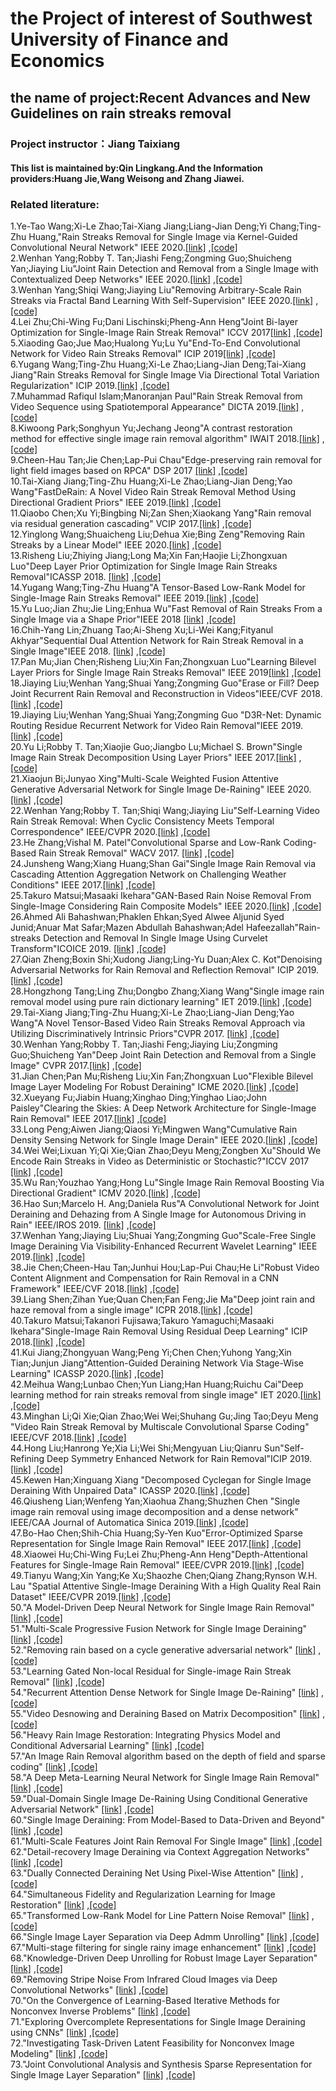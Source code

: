 # the Project of interest of Southwest University of Finance and Economics 
## the name of project:Recent Advances and New Guidelines on rain streaks removal
### Project instructor：Jiang Taixiang 
#### This list is maintained by:Qin Lingkang.And the Information providers:Huang Jie,Wang Weisong and Zhang Jiawei.

### Related literature:
1.Ye-Tao Wang;Xi-Le Zhao;Tai-Xiang Jiang;Liang-Jian Deng;Yi Chang;Ting-Zhu Huang,"Rain Streaks Removal for Single Image via Kernel-Guided Convolutional Neural Network" IEEE 2020.[[link]](https://ieeexplore.ieee.org/stamp/stamp.jsp?arnumber=9173811) ,[[code]](https://github.com/owuchangyuo/owuchangyuo.github.io/find/2fa2c7121938f1f4a390d510c5febaaf1b264987)</br> 
2.Wenhan Yang;Robby T. Tan;Jiashi Feng;Zongming Guo;Shuicheng Yan;Jiaying Liu"Joint Rain Detection and Removal from a Single Image with Contextualized Deep Networks" IEEE 2020.[[link]](https://ieeexplore.ieee.org/stamp/stamp.jsp?arnumber=8627954) ,[[code]](https://github.com/AlexHex7/alexHex7.github.io/find/1f069a25bb883df6339f59e3bbf92c616c7992d4)</br>
3.Wenhan Yang;Shiqi Wang;Jiaying Liu"Removing Arbitrary-Scale Rain Streaks via Fractal Band Learning With Self-Supervision" IEEE 2020.[[link]](https://ieeexplore.ieee.org/stamp/stamp.jsp?arnumber=9096511) ,[[code]](https://github.com/flyywh/flyywh.github.io/find/710cc0b43693c298ce3551b664a5d6713af3931d)</br>
4.Lei Zhu;Chi-Wing Fu;Dani Lischinski;Pheng-Ann Heng"Joint Bi-layer Optimization for Single-Image Rain Streak Removal" ICCV 2017[[link]](https://ieeexplore.ieee.org/stamp/stamp.jsp?arnumber=8237538) ,[[code]](https://github.com/Ir1d/ir1d/find/5516895b9baa65ade32484ed073b9b2f5e6a2b53)</br>
5.Xiaoding Gao;Jue Mao;Hualong Yu;Lu Yu"End-To-End Convolutional Network for Video Rain Streaks Removal" ICIP  2019[[link]](https://ieeexplore.ieee.org/stamp/stamp.jsp?arnumber=8803375) ,[[code]](https://github.com/ShirleyGxd/EEVRSR/find/f48b9958a606cc4f331c9b83dc389f714fdabe10)</br>
6.Yugang Wang;Ting-Zhu Huang;Xi-Le Zhao;Liang-Jian Deng;Tai-Xiang Jiang"Rain Streaks Removal for Single Image Via Directional Total Variation Regularization" ICIP  2019.[[link]](https://ieeexplore.ieee.org/stamp/stamp.jsp?arnumber=8803245) ,[[code]](https://github.com/zhaoxile/zhaoxile.github.io/find/34ea79097044da8e64f63fcd1a019db1fa1632ac)</br>
7.Muhammad Rafiqul Islam;Manoranjan Paul"Rain Streak Removal from Video Sequence using Spatiotemporal Appearance" DICTA  2019.[[link]](https://ieeexplore.ieee.org/stamp/stamp.jsp?arnumber=8946080) ,[[code]](https://github.com/ebrach/papertitletrends/find/8ca6383e64bf4eef74cf029774eb736fc9bf2da9)</br>
8.Kiwoong Park;Songhyun Yu;Jechang Jeong"A contrast restoration method for effective single image rain removal algorithm" IWAIT  2018.[[link]](https://ieeexplore.ieee.org/stamp/stamp.jsp?arnumber=8369644) ,[[code]](https://github.com/Ir1d/lowLevelVision/find/5543032c70443b0bd47755959dc44853d379876f)</br>
9.Cheen-Hau Tan;Jie Chen;Lap-Pui Chau"Edge-preserving rain removal for light field images based on RPCA" DSP  2017 [[link]](https://ieeexplore.ieee.org/stamp/stamp.jsp?arnumber=8096066) ,[[code]](https://github.com/jchenhkg/jchenhkg.github.io/find/fb40a882f63e0ffaa8691d98842f6d34e3187252)</br>
10.Tai-Xiang Jiang;Ting-Zhu Huang;Xi-Le Zhao;Liang-Jian Deng;Yao Wang"FastDeRain: A Novel Video Rain Streak Removal Method Using Directional Gradient Priors" IEEE  2019.[[link]](https://ieeexplore.ieee.org/stamp/stamp.jsp?arnumber=8531762) ,[[code]](https://github.com/zhaoxile/FastDeRain_-A-Novel-Video-Rain-Streak-Removal-Method-Using-Directional-Gradient-Priors/find/986d5604b9d456015992c4340a28d317f65b9c91)</br>
11.Qiaobo Chen;Xu Yi;Bingbing Ni;Zan Shen;Xiaokang Yang"Rain removal via residual generation cascading" VCIP  2017.[[link]](https://ieeexplore.ieee.org/stamp/stamp.jsp?arnumber=8305092) ,[[code]](https://github.com/Ir1d/lowLevelVision/find/5543032c70443b0bd47755959dc44853d379876f)</br>
12.Yinglong Wang;Shuaicheng Liu;Dehua Xie;Bing Zeng"Removing Rain Streaks by a Linear Model" IEEE  2020.[[link]](https://ieeexplore.ieee.org/stamp/stamp.jsp?arnumber=9040604) ,[[code]](https://github.com/chrimerss/RemoteSensingandComputerVision/find/ade86ff4a07f45600597dc9baa4297b94378a5c7)</br>
13.Risheng Liu;Zhiying Jiang;Long Ma;Xin Fan;Haojie Li;Zhongxuan Luo"Deep Layer Prior Optimization for Single Image Rain Streaks Removal"ICASSP  2018. [[link]](https://ieeexplore.ieee.org/stamp/stamp.jsp?arnumber=8461892) ,[[code]](https://github.com/chrimerss/RemoteSensingandComputerVision/find/ade86ff4a07f45600597dc9baa4297b94378a5c7)</br>
14.Yugang Wang;Ting-Zhu Huang"A Tensor-Based Low-Rank Model for Single-Image Rain Streaks Removal" IEEE  2019.[[link]](https://ieeexplore.ieee.org/stamp/stamp.jsp?arnumber=8744208) ,[[code]](https://github.com/TaiXiangJiang/Rain-streaks-removal/find/ac2298c1cecfbe037a397dcbef4e6b5468db0ebc)</br>
15.Yu Luo;Jian Zhu;Jie Ling;Enhua Wu"Fast Removal of Rain Streaks From a Single Image via a Shape Prior"IEEE  2018 [[link]](https://ieeexplore.ieee.org/stamp/stamp.jsp?arnumber=8488482) ,[[code]](https://ieeexplore.ieee.org/stamp/stamp.jsp?arnumber=8488482)</br>
16.Chih-Yang Lin;Zhuang Tao;Ai-Sheng Xu;Li-Wei Kang;Fityanul Akhyar"Sequential Dual Attention Network for Rain Streak Removal in a Single Image"IEEE  2018. [[link]](https://ieeexplore.ieee.org/stamp/stamp.jsp?arnumber=9206069) ,[[code]](https://github.com/fityanul/SDAN-for-Rain-Removal/find/4f3b48a7d6cdd29c64e3976fdd6948e84d16f5c8)</br>
17.Pan Mu;Jian Chen;Risheng Liu;Xin Fan;Zhongxuan Luo"Learning Bilevel Layer Priors for Single Image Rain Streaks Removal" IEEE  2019[[link]](https://ieeexplore.ieee.org/stamp/stamp.jsp?arnumber=8586910) ,[[code]](https://github.com/hongwang01/Video-and-Single-Image-Deraining/find/45cc728a19840498a3f3f7e2af1b2ddb40a25d7d)</br>
18.Jiaying Liu;Wenhan Yang;Shuai Yang;Zongming Guo"Erase or Fill? Deep Joint Recurrent Rain Removal and Reconstruction in Videos"IEEE/CVF  2018. [[link]](https://ieeexplore.ieee.org/stamp/stamp.jsp?arnumber=8578439) ,[[code]](https://github.com/cvpaperchallenge/CVPR2018_Survey/find/4800c41fb20d8e4bf3997508bd7482251cefe76b)</br>
19.Jiaying Liu;Wenhan Yang;Shuai Yang;Zongming Guo  "D3R-Net: Dynamic Routing Residue Recurrent Network for Video Rain Removal"IEEE  2019. [[link]](https://ieeexplore.ieee.org/stamp/stamp.jsp?arnumber=8464098) ,[[code]](https://github.com/nnUyi/DerainZoo/find/5bb4e7366a2666a9986c3ba9c44a09739ce11588)</br>
20.Yu Li;Robby T. Tan;Xiaojie Guo;Jiangbo Lu;Michael S. Brown"Single Image Rain Streak Decomposition Using Layer Priors" IEEE  2017.[[link]](https://ieeexplore.ieee.org/stamp/stamp.jsp?arnumber=7934436) ,[[code]](https://github.com/TaiXiangJiang/Rain-streaks-removal/find/ac2298c1cecfbe037a397dcbef4e6b5468db0ebc)</br>
21.Xiaojun Bi;Junyao Xing"Multi-Scale Weighted Fusion Attentive Generative Adversarial Network for Single Image De-Raining" IEEE  2020.[[link]](https://ieeexplore.ieee.org/stamp/stamp.jsp?arnumber=9047869) ,[[code]](https://github.com/Ir1d/lowLevelVision/find/5543032c70443b0bd47755959dc44853d379876f)</br>
22.Wenhan Yang;Robby T. Tan;Shiqi Wang;Jiaying Liu"Self-Learning Video Rain Streak Removal: When Cyclic Consistency Meets Temporal Correspondence" IEEE/CVPR 2020.[[link]](https://ieeexplore.ieee.org/stamp/stamp.jsp?arnumber=9157394) ,[[code]](https://github.com/flyywh/CVPR-2020-Self-Rain-Removal/find/360ec08c07873608703ff5e371b4f80fcf92eb5e)</br>
23.He Zhang;Vishal M. Patel"Convolutional Sparse and Low-Rank Coding-Based Rain Streak Removal" WACV  2017. [[link]](https://ieeexplore.ieee.org/stamp/stamp.jsp?arnumber=7926728) ,[[code]](https://github.com/York1996OutLook/countWords/find/da1fbba6b2900149ce730e0611e4d15ceb05a5ee)</br>
24.Junsheng Wang;Xiang Huang;Shan Gai"Single Image Rain Removal via Cascading Attention Aggregation Network on Challenging Weather Conditions" IEEE  2017.[[link]](https://ieeexplore.ieee.org/stamp/stamp.jsp?arnumber=8931602) ,[[code]](https://github.com/wsustcid/Conference_CV_Robotics/find/750efbeb706c7059907082d63c8284d78eb18c25)</br>
25.Takuro Matsui;Masaaki Ikehara"GAN-Based Rain Noise Removal From Single-Image Considering Rain Composite Models" IEEE  2020.[[link]](https://ieeexplore.ieee.org/stamp/stamp.jsp?arnumber=9016251) ,[[code]](https://github.com/takuro-matsui/ResDerainGAN/find/9979e436ef19e7f0f724cf9d69ca5fe7c1eaebee)</br>
26.Ahmed Ali Bahashwan;Phaklen Ehkan;Syed Alwee Aljunid Syed Junid;Anuar Mat Safar;Mazen Abdullah Bahashwan;Adel Hafeezallah"Rain-streaks Detection and Removal In Single Image Using Curvelet Transform"ICOICE  2019. [[link]](https://ieeexplore.ieee.org/stamp/stamp.jsp?arnumber=9035161) ,[[code]](https://github.com/gorlapraveen/The-Learning-Documentation-Project/find/d752e266e55e0458f329b68aebc0234e538c27bf)</br>
27.Qian Zheng;Boxin Shi;Xudong Jiang;Ling-Yu Duan;Alex C. Kot"Denoising Adversarial Networks for Rain Removal and Reflection Removal" ICIP  2019.[[link]](https://ieeexplore.ieee.org/stamp/stamp.jsp?arnumber=8803225) ,[[code]](https://github.com/Ir1d/lowLevelVision/find/5543032c70443b0bd47755959dc44853d37987)</br>
28.Hongzhong Tang;Ling Zhu;Dongbo Zhang;Xiang Wang"Single image rain removal model using pure rain dictionary learning" IET  2019.[[link]](https://ieeexplore.ieee.org/stamp/stamp.jsp?arnumber=8826742) ,[[code]](https://github.com/MoyangSensei/MoyangSensei.github.io/find/5b9c201d99179d3c41becab3aa82585446628b44)</br>
29.Tai-Xiang Jiang;Ting-Zhu Huang;Xi-Le Zhao;Liang-Jian Deng;Yao Wang"A Novel Tensor-Based Video Rain Streaks Removal Approach via Utilizing Discriminatively Intrinsic Priors"CVPR  2017. [[link]](https://ieeexplore.ieee.org/stamp/stamp.jsp?arnumber=8099784) ,[[code]](https://github.com/zhaoxile/FastDeRain_-A-Novel-Video-Rain-Streak-Removal-Method-Using-Directional-Gradient-Priors/find/986d5604b9d456015992c4340a28d317f65b9c91)</br>
30.Wenhan Yang;Robby T. Tan;Jiashi Feng;Jiaying Liu;Zongming Guo;Shuicheng Yan"Deep Joint Rain Detection and Removal from a Single Image" CVPR  2017.[[link]](https://ieeexplore.ieee.org/stamp/stamp.jsp?arnumber=8099666) ,[[code]](https://github.com/AlexHex7/alexHex7.github.io/find/1f069a25bb883df6339f59e3bbf92c616c7992d4)</br>
31.Jian Chen;Pan Mu;Risheng Liu;Xin Fan;Zhongxuan Luo"Flexible Bilevel Image Layer Modeling For Robust Deraining" ICME  2020.[[link]](https://ieeexplore.ieee.org/stamp/stamp.jsp?arnumber=9102782) ,[[code]](https://github.com/wsustcid/Conference_CV_Robotics/find/750efbeb706c7059907082d63c8284d78eb18c25)</br>
32.Xueyang Fu;Jiabin Huang;Xinghao Ding;Yinghao Liao;John Paisley"Clearing the Skies: A Deep Network Architecture for Single-Image Rain Removal" IEEE  2017.[[link]](https://ieeexplore.ieee.org/stamp/stamp.jsp?arnumber=7893758) ,[[code]](https://github.com/zhaoxile/zhaoxile.github.io/find/6f69271708d155042722ea93223bdcee9af69dfd)</br>
33.Long Peng;Aiwen Jiang;Qiaosi Yi;Mingwen Wang"Cumulative Rain Density Sensing Network for Single Image Derain" IEEE  2020.[[link]](https://ieeexplore.ieee.org/stamp/stamp.jsp?arnumber=9001158) ,[[code]](https://github.com/peylnog/CRDNet/find/a7692bc0a9673390a0ac8da82221ddb34541a967)</br>
34.Wei Wei;Lixuan Yi;Qi Xie;Qian Zhao;Deyu Meng;Zongben Xu"Should We Encode Rain Streaks in Video as Deterministic or Stochastic?"ICCV  2017 [[link]](https://ieeexplore.ieee.org/stamp/stamp.jsp?arnumber=8237537) ,[[code]](https://github.com/wwzjer/RainRemoval_ICCV2017/find/671c96fafb3252110723bc00eef53a36b29ef252)</br>
35.Wu Ran;Youzhao Yang;Hong Lu"Single Image Rain Removal Boosting Via Directional Gradient" ICMV  2020.[[link]](https://ieeexplore.ieee.org/stamp/stamp.jsp?arnumber=9102800) ,[[code]](https://github.com/nnUyi/DiG-CoM/find/3d1ea029c2c9d254d2c041dbf96c78464d05f64c)</br>
36.Hao Sun;Marcelo H. Ang;Daniela Rus"A Convolutional Network for Joint Deraining and Dehazing from A Single Image for Autonomous Driving in Rain" IEEE/IROS  2019. [[link]](https://ieeexplore.ieee.org/stamp/stamp.jsp?arnumber=8967644) ,[[code]](https://github.com/Owen-Liuyuxuan/papers_reading_sharing.github.io/find/3800d694ff1fe0370e2ca31a52286a9fe50a1996)</br>
37.Wenhan Yang;Jiaying Liu;Shuai Yang;Zongming Guo"Scale-Free Single Image Deraining Via Visibility-Enhanced Recurrent Wavelet Learning" IEEE  2019.[[link]](https://ieeexplore.ieee.org/stamp/stamp.jsp?arnumber=8610325) ,[[code]](https://github.com/hongwang01/Video-and-Single-Image-Deraining/find/45cc728a19840498a3f3f7e2af1b2ddb40a25d7d)</br>
38.Jie Chen;Cheen-Hau Tan;Junhui Hou;Lap-Pui Chau;He Li"Robust Video Content Alignment and Compensation for Rain Removal in a CNN Framework" IEEE/CVF  2018.[[link]](https://ieeexplore.ieee.org/stamp/stamp.jsp?arnumber=8578756) ,[[code]](https://github.com/cvpaperchallenge/CVPR2018_Survey/find/28893bf8eef250e0f081015d8aaff97d8cbd77cf)</br>
39.Liang Shen;Zihan Yue;Quan Chen;Fan Feng;Jie Ma"Deep joint rain and haze removal from a single image"  ICPR  2018.[[link]](https://ieeexplore.ieee.org/stamp/stamp.jsp?arnumber=8545729) ,[[code]](https://github.com/AlexHex7/alexHex7.github.io/find/1f069a25bb883df6339f59e3bbf92c616c7992d4)</br>
40.Takuro Matsui;Takanori Fujisawa;Takuro Yamaguchi;Masaaki Ikehara"Single-Image Rain Removal Using Residual Deep Learning" ICIP  2018.[[link]](https://ieeexplore.ieee.org/stamp/stamp.jsp?arnumber=8451612) ,[[code]](https://github.com/He-jerry/Thesis-/find/3351b85cdd8adf7f502cbb0672fc1c601d507e38)</br>
41.Kui Jiang;Zhongyuan Wang;Peng Yi;Chen Chen;Yuhong Yang;Xin Tian;Junjun Jiang"Attention-Guided Deraining Network Via Stage-Wise Learning" ICASSP  2020.[[link]](https://ieeexplore.ieee.org/stamp/stamp.jsp?arnumber=9053754) ,[[code]](https://github.com/kuihua/kuijiang.github.io/find/144407c438a0d94157bf5e5d06249655a05fe069)</br>
42.Meihua Wang;Lunbao Chen;Yun Liang;Han Huang;Ruichu Cai"Deep learning method for rain streaks removal from single image" IET  2020.[[link]](https://ieeexplore.ieee.org/stamp/stamp.jsp?arnumber=9175124) ,[[code]](https://github.com/York1996OutLook/countWords/find/da1fbba6b2900149ce730e0611e4d15ceb05a5ee)</br>
43.Minghan Li;Qi Xie;Qian Zhao;Wei Wei;Shuhang Gu;Jing Tao;Deyu Meng "Video Rain Streak Removal by Multiscale Convolutional Sparse Coding"  IEEE/CVF  2018.[[link]](https://ieeexplore.ieee.org/stamp/stamp.jsp?arnumber=8578793) ,[[code]](https://github.com/MinghanLi/MS-CSC-Rain-Streak-Removal/find/2c576ab49d864469378024de95868cda9540f341)</br>
44.Hong Liu;Hanrong Ye;Xia Li;Wei Shi;Mengyuan Liu;Qianru Sun"Self-Refining Deep Symmetry Enhanced Network for Rain Removal"ICIP  2019. [[link]](https://ieeexplore.ieee.org/stamp/stamp.jsp?arnumber=8803265) ,[[code]](https://github.com/prismformore/SDSEN/find/815d1afcf8091eed4c3b35e8a3d56b28b7f3979d)</br>
45.Kewen Han;Xinguang Xiang "Decomposed Cyclegan for Single Image Deraining With Unpaired Data" ICASSP  2020.[[link]](https://ieeexplore.ieee.org/stamp/stamp.jsp?arnumber=9053123) ,[[code]](https://github.com/hamsterz0/GAN-Summer2Monsoon/find/f27f101877d462dbcd4ddcd2e9b3db9916a8dfee)</br>
46.Qiusheng Lian;Wenfeng Yan;Xiaohua Zhang;Shuzhen Chen "Single image rain removal using image decomposition and a dense network" IEEE/CAA Journal of Automatica Sinica  2019.[[link]](https://ieeexplore.ieee.org/stamp/stamp.jsp?arnumber=8657385) ,[[code]](https://github.com/TaiXiangJiang/Rain-streaks-removal/find/ac2298c1cecfbe037a397dcbef4e6b5468db0ebc)</br>
47.Bo-Hao Chen;Shih-Chia Huang;Sy-Yen Kuo"Error-Optimized Sparse Representation for Single Image Rain Removal" IEEE  2017.[[link]](https://ieeexplore.ieee.org/stamp/stamp.jsp?arnumber=7878618) ,[[code]](https://github.com/TaiXiangJiang/FastDeRain/find/e7a75d80d95a4ab034909b006f9c6d3ccb60e6f5)</br>
48.Xiaowei Hu;Chi-Wing Fu;Lei Zhu;Pheng-Ann Heng"Depth-Attentional Features for Single-Image Rain Removal" IEEE/CVPR  2019.[[link]](https://ieeexplore.ieee.org/stamp/stamp.jsp?arnumber=8953954) ,[[code]](https://github.com/xw-hu/DAF-Net/find/2cad3d0907ffc499704683af0f631cff3c357146)</br>
49.Tianyu Wang;Xin Yang;Ke Xu;Shaozhe Chen;Qiang Zhang;Rynson W.H. Lau "Spatial Attentive Single-Image Deraining With a High Quality Real Rain Dataset" IEEE/CVPR  2019.[[link]](https://ieeexplore.ieee.org/stamp/stamp.jsp?arnumber=8953571) ,[[code]](https://github.com/xinyangDUT/xinyangDUT.github.io/find/ed64b36529ae2a62faf029f0b7f9865d6ac6d3e9)</br>
50."A Model-Driven Deep Neural Network for Single Image Rain Removal" [[link]](https://ieeexplore.ieee.org/stamp/stamp.jsp?arnumber=9157358) ,[[code]](https://github.com/Owen-Liuyuxuan/papers_reading_sharing.github.io/find/4302f2b8b6c363e59fe8ae85d1f317ec0f569dfd)</br>
51."Multi-Scale Progressive Fusion Network for Single Image Deraining" [[link]](https://ieeexplore.ieee.org/stamp/stamp.jsp?arnumber=9157472) ,[[code]](https://github.com/kuihua/MSPFN/find/master)</br>
52."Removing rain based on a cycle generative adversarial network" [[link]](https://ieeexplore.ieee.org/stamp/stamp.jsp?arnumber=8397790) ,[[code]](https://github.com/chrimerss/RemoteSensingandComputerVision/find/ade86ff4a07f45600597dc9baa4297b94378a5c7)</br>
53."Learning Gated Non-local Residual for Single-image Rain Streak Removal" [[link]](https://ieeexplore.ieee.org/stamp/stamp.jsp?arnumber=9187841) ,[[code]](https://github.com/xw-hu/xw-hu.github.io/find/a57fd48d3dc0bf0d9b00bcde93420c585ea77997)</br>
54."Recurrent Attention Dense Network for Single Image De-Raining" [[link]](https://ieeexplore.ieee.org/stamp/stamp.jsp?arnumber=9119398) ,[[code]](https://github.com/zhenghaoshi/publications-for-dehazing-deRain/find/b19bedb62fe910d7f4326e41038706436843b71b)</br>
55."Video Desnowing and Deraining Based on Matrix Decomposition" [[link]](https://ieeexplore.ieee.org/stamp/stamp.jsp?arnumber=8099786) ,[[code]](https://github.com/chrimerss/RemoteSensingandComputerVision/find/ade86ff4a07f45600597dc9baa4297b94378a5c7)</br>
56."Heavy Rain Image Restoration: Integrating Physics Model and Conditional Adversarial Learning" [[link]](https://ieeexplore.ieee.org/stamp/stamp.jsp?arnumber=8953352) ,[[code]](https://github.com/chrimerss/RemoteSensingandComputerVision/find/ade86ff4a07f45600597dc9baa4297b94378a5c7)</br>
57."An Image Rain Removal algorithm based on the depth of field and sparse coding" [[link]](https://ieeexplore.ieee.org/stamp/stamp.jsp?arnumber=8546149) ,[[code]](https://github.com/bibtex/bibtex.github.io/blob/64cce3f5363f3098bf455658b50f28265893e75e/ICPR-2018-LeiZZXCS.html)</br>
58."A Deep Meta-Learning Neural Network for Single Image Rain Removal" [[link]](https://ieeexplore.ieee.org/stamp/stamp.jsp?arnumber=9263524) ,[[code]](https://github.com/ShaofengZou/CVPR-2020-Paper-Code-Statistics/find/a9edd38333d3352acf6043909484f2e36979dedf)</br>
59."Dual-Domain Single Image De-Raining Using Conditional Generative Adversarial Network" [[link]](https://ieeexplore.ieee.org/stamp/stamp.jsp?arnumber=8803353) ,[[code]](https://github.com/Ir1d/lowLevelVision/find/5543032c70443b0bd47755959dc44853d379876f)</br>
60."Single Image Deraining: From Model-Based to Data-Driven and Beyond" [[link]](https://ieeexplore.ieee.org/stamp/stamp.jsp?arnumber=9096521) ,[[code]](https://github.com/flyywh/flyywh.github.io/blob/0ed0c2e89e7f001a7782fabce4aef83b55291fcd/Single_rain_removal_survey/index.html)</br>
61."Multi-Scale Features Joint Rain Removal For Single Image" [[link]](https://ieeexplore.ieee.org/stamp/stamp.jsp?arnumber=9190848) ,[[code]](https://github.com/chrimerss/RemoteSensingandComputerVision/find/ade86ff4a07f45600597dc9baa4297b94378a5c7)</br>
62."Detail-recovery Image Deraining via Context Aggregation Networks" [[link]](https://ieeexplore.ieee.org/stamp/stamp.jsp?arnumber=9156280) ,[[code]](https://github.com/hualuluu/-Paper-/find/cff6432ff3475f9b4dd63cfab033d70231350abc)</br>
63."Dually Connected Deraining Net Using Pixel-Wise Attention" [[link]](https://ieeexplore.ieee.org/stamp/stamp.jsp?arnumber=8974430) ,[[code]](https://github.com/He-jerry/Thesis-/find/3351b85cdd8adf7f502cbb0672fc1c601d507e38)</br>
64."Simultaneous Fidelity and Regularization Learning for Image Restoration" [[link]](https://ieeexplore.ieee.org/stamp/stamp.jsp?arnumber=8753511) ,[[code]](https://github.com/csdwren/sfarl/find/af60637c3f75174c6f9ce0b26dd2c7fca0820aa0)</br>
65."Transformed Low-Rank Model for Line Pattern Noise Removal" [[link]](https://ieeexplore.ieee.org/stamp/stamp.jsp?arnumber=8237453) ,[[code]](https://github.com/owuchangyuo/owuchangyuo.github.io/find/af86e3e89741ce75a2446524a46418af158b3ac9)</br>
66."Single Image Layer Separation via Deep Admm Unrolling" [[link]](https://ieeexplore.ieee.org/stamp/stamp.jsp?arnumber=8486511) ,[[code]](https://github.com/YoungJinJung/ASPIPA2020/find/bed4a8e502c5738a55e352549eac595fddb8409d)</br>
67."Multi-stage filtering for single rainy image enhancement" [[link]](https://ieeexplore.ieee.org/stamp/stamp.jsp?arnumber=8467483) ,[[code]](https://github.com/Ir1d/lowLevelVision/find/5543032c70443b0bd47755959dc44853d37987)</br>
68."Knowledge-Driven Deep Unrolling for Robust Image Layer Separation" [[link]](https://ieeexplore.ieee.org/stamp/stamp.jsp?arnumber=8760253) ,[[code]](https://github.com/hongwang01/Video-and-Single-Image-Deraining/find/45cc728a19840498a3f3f7e2af1b2ddb40a25d7d)</br>
69."Removing Stripe Noise From Infrared Cloud Images via Deep Convolutional Networks" [[link]](https://ieeexplore.ieee.org/stamp/stamp.jsp?arnumber=8419235) ,[[code]](https://github.com/zhuangpeixian/Peixian-Zhuang/find/c6cb011db7dab1aa850180a83d28168d0cc8d4c9)</br>
70."On the Convergence of Learning-Based Iterative Methods for Nonconvex Inverse Problems" [[link]](https://ieeexplore.ieee.org/stamp/stamp.jsp?arnumber=8727950) ,[[code]](https://github.com/ZERO-Lab-PKU/ZERO-Lab-PKU.github.io/blob/85d106ebfd4c7b7985e68a5802cb3241abbf0025/publication/helingshen/tpami19_on_the_convergence_of_learning-based_iterative_methods_for_nonconvex_inverse_problems/index.html)</br>
71."Exploring Overcomplete Representations for Single Image Deraining using CNNs" [[link]](https://ieeexplore.ieee.org/stamp/stamp.jsp?arnumber=9264746) ,[[code]](https://github.com/jeya-maria-jose/Derain_OUCD_Net/find/f0ee4442d6e7a1d8608ebecb6bcc36a1fa41ec29)</br>
72."Investigating Task-Driven Latent Feasibility for Nonconvex Image Modeling" [[link]](https://ieeexplore.ieee.org/stamp/stamp.jsp?arnumber=9130072) ,[[code]](https://github.com/tt6746690/cv_project/blob/56c6708a7219e73fe9aaa12bdde5606eb83134e7/writeup/inverse_problem.bib)</br>
73."Joint Convolutional Analysis and Synthesis Sparse Representation for Single Image Layer Separation" [[link]](https://ieeexplore.ieee.org/stamp/stamp.jsp?arnumber=8237451) ,[[code]](https://github.com/TaiXiangJiang/FastDeRain/find/e7a75d80d95a4ab034909b006f9c6d3ccb60e6f5)</br>

